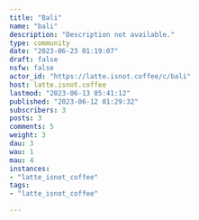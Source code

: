 ```yaml
---
title: "Bali" 
name: "bali"
description: "Description not available."
type: community
date: "2023-06-23 01:19:07"
draft: false
nsfw: false
actor_id: "https://latte.isnot.coffee/c/bali"
host: latte.isnot.coffee
lastmod: "2023-06-13 05:41:12"
published: "2023-06-12 01:29:32"
subscribers: 3
posts: 3
comments: 5
weight: 3
dau: 3
wau: 1
mau: 4
instances:
- "latte_isnot_coffee"
tags: 
- "latte_isnot_coffee"

---
```

